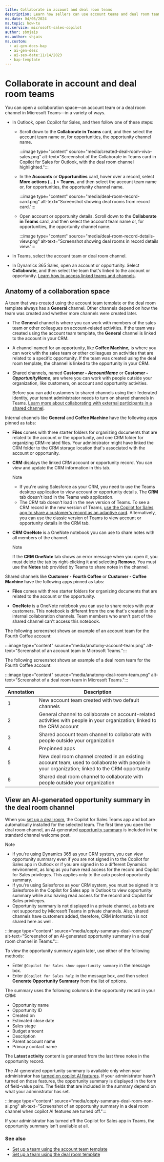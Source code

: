 ```yaml
---
title: Collaborate in account and deal room teams
description: Learn how sellers can use account teams and deal room teams to collaborate with colleagues and customers in Microsoft Teams.
ms.date: 04/05/2024
ms.topic: how-to
ms.service: microsoft-sales-copilot
author: sbmjais
ms.author: shjais
ms.custom:
  - ai-gen-docs-bap
  - ai-gen-desc
  - ai-seo-date:11/14/2023
  - bap-template
---
```


# Collaborate in account and deal room teams

You can open a collaboration space&mdash;an account team or a deal room channel in Microsoft Teams&mdash;in a variety of ways.

- In Outlook, open Copilot for Sales, and then follow one of these steps:
    
  - Scroll down to the **Collaborate in Teams** card, and then select the account team name or, for opportunities, the opportunity channel name.

    :::image type="content" source="media/created-deal-room-viva-sales.png" alt-text="Screenshot of the Collaborate in Teams card in Copilot for Sales for Outlook, with the deal room channel highlighted.":::

  - In the **Accounts** or **Opportunities** card, hover over a record, select **More actions (...)** > **Teams**, and then select the account team name or, for opportunities, the opportunity channel name.
    
    :::image type="content" source="media/deal-room-record-card.png" alt-text="Screenshot showing deal rooms from record card.":::
    
  - Open account or opportunity details. Scroll down to the **Collaborate in Teams** card, and then select the account team name or, for opportunities, the opportunity channel name.

     :::image type="content" source="media/deal-room-record-details-view.png" alt-text="Screenshot showing deal rooms in record details view.":::

- In Teams, select the account team or deal room channel.

- In Dynamics 365 Sales, open an account or opportunity. Select **Collaborate**, and then select the team that's linked to the account or opportunity. [Learn how to access linked teams and channels](access-linked-teams-channels.md).

## Anatomy of a collaboration space

A team that was created using the account team template or the deal room template always has a **General** channel. Other channels depend on how the team was created and whether more channels were created later.

- The **General** channel is where you can work with members of the sales team or other colleagues on account-related activities. If the team was created using the account team template, the **General** channel is linked to the account in your CRM.

- A channel named for an opportunity, like **Coffee Machine**, is where you can work with the sales team or other colleagues on activities that are related to a specific opportunity. If the team was created using the deal room template, the channel is linked to the opportunity in your CRM.

- Shared channels, named **Customer - *AccountName*** or **Customer - *OpportunityName***, are where you can work with people outside your organization, like customers, on account and opportunity activities.

  Before you can add customers to shared channels using their federated identity, your tenant administrator needs to turn on shared channels in Teams. [Learn more about collaborating with external participants in a shared channel](/microsoft-365/solutions/collaborate-teams-direct-connect?view=o365-worldwide&preserve-view=true).

Internal channels like **General** and **Coffee Machine** have the following apps pinned as tabs:

- **Files** comes with three starter folders for organizing documents that are related to the account or the opportunity, and one CRM folder for organizing CRM-related files. Your administrator might have linked the CRM folder to the CRM storage location that's associated with the account or opportunity.

- **CRM** displays the linked CRM account or opportunity record. You can view and update the CRM information in this tab.

  > [!NOTE]
  > - If you're using Salesforce as your CRM, you need to use the Teams desktop application to view account or opportunity details. The **CRM** tab doesn't load in the Teams web application.
  > - The CRM tab doesn't load in the new version of Teams. To see a CRM record in the new version of Teams, [use the Copilot for Sales app to share a customer's record as an adaptive card](share-crm-record-teams-conversation.md). Alternatively, you can use the classic version of Teams to view account or opportunity details in the CRM tab.

- **CRM OneNote** is a OneNote notebook you can use to share notes with all members of the channel.

    > [!NOTE]
    > If the **CRM OneNote** tab shows an error message when you open it, you must delete the tab by right-clicking it and selecting **Remove**. You must use the **Notes** tab provided by Teams to share notes in the channel.

Shared channels like **Customer - Fourth Coffee** or **Customer - Coffee Machine** have the following apps pinned as tabs:

- **Files** comes with three starter folders for organizing documents that are related to the account or the opportunity.

- **OneNote** is a OneNote notebook you can use to share notes with your customers. This notebook is different from the one that's created in the internal collaboration channels. Team members who aren't part of the shared channel can't access this notebook.

The following screenshot shows an example of an account team for the Fourth Coffee account:

:::image type="content" source="media/anatomy-account-team.png" alt-text="Screenshot of an account team in Microsoft Teams.":::

The following screenshot shows an example of a deal room team for the Fourth Coffee account:

:::image type="content" source="media/anatomy-deal-room-team.png" alt-text="Screenshot of a deal room team in Microsoft Teams.":::

| Annotation | Description |
|------------|-------------|
| 1          | New account team created with two default channels    |
| 2          | General channel to collaborate on account-related activities with people in your organization; linked to the CRM account |
| 3          | Shared account team channel to collaborate with people outside your organization  |
| 4          | Prepinned apps  |
| 5          | New deal room channel created in an existing account team, used to collaborate with people in your organization; linked to the CRM opportunity |
| 6          | Shared deal room channel to collaborate with people outside your organization |

## View an AI-generated opportunity summary in the deal room channel

When you [set up a deal room](set-up-team-deal-room-template.md), the Copilot for Sales Teams app and bot are automatically installed for the selected team. The first time you open the deal room channel, an AI-generated [opportunity summary](view-opportunity-summary.md) is included in the standard channel welcome post.

> [!NOTE]
> - If you're using Dynamics 365 as your CRM system, you can view opportunity summary even if you are not signed in to the Copilot for Sales app in Outlook or if you are signed in to a different Dynamics environment, as long as you have read access for the record and Copilot for Sales privileges. This applies only to the auto posted opportunity summary.
> - If you're using Salesforce as your CRM system, you must be signed in to Salesforce in the Copilot for Sales app in Outlook to view opportunity summary while also having read access for the record and Copilot for Sales privileges.
> - Opportunity summary is not displayed in a private channel, as bots are not supported by Microsoft Teams in private channels. Also, shared channels have customers added, therefore, CRM information is not shared here as well.

:::image type="content" source="media/oppty-summary-deal-room.png" alt-text="Screenshot of an AI-generated opportunity summary in a deal room channel in Teams.":::

To view the opportunity summary again later, use either of the following methods:

- Enter `@Copilot for Sales show opportunity summary` in the message box.
- Enter `@Copilot for Sales help` in the message box, and then select **Generate Opportunity Summary** from the list of options.

The summary uses the following columns in the opportunity record in your CRM:

- Opportunity name
- Opportunity ID
- Created on
- Estimated close date
- Sales stage
- Budget amount
- Description
- Parent account name
- Primary contact name

The **Latest activity** content is generated from the last three notes in the opportunity record.

The AI-generated opportunity summary is available only when your administrator has [turned on copilot AI features](suggested-replies.md#turn-on-copilot-ai-features). If your administrator hasn't turned on those features, the opportunity summary is displayed in the form of field-value pairs. The fields that are included in the summary depend on what your administrator has set.

:::image type="content" source="media/oppty-summary-deal-room-non-ai.png" alt-text="Screenshot of an opportunity summary in a deal room channel when copilot AI features are turned off.":::

If your administrator has turned off the Copilot for Sales app in Teams, the opportunity summary isn't available at all.

### See also

- [Set up a team using the account team template](set-up-team-account-team-template.md)
- [Set up a team using the deal room template](set-up-team-deal-room-template.md)
